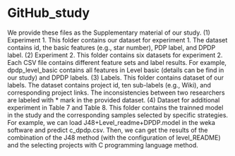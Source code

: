 # GitHub_study
We provide these files as the Supplementary material of our study.
(1) Experiment 1. This folder contains our dataset for experiment 1. The dataset contains id, the basic features (e.g., star number), PDP label, and DPDP label.
(2) Experiment 2. This folder contains six datasets for experiment 2. Each CSV file contains different feature sets and label results. For example, dpdp_level_basic contains all features in Level basic (details can be find in our study) and DPDP labels.
(3) Labels. This folder contains dataset of our labels. The dataset contains project id, ten sub-labels (e.g., Wiki), and corresponding project links. The inconsistencies between two researchers are labeled with * mark in the provided dataset.
(4) Dataset for additional experiment in Table 7 and Table 8. This folder contains the trainned model in the study and the corresponding samples selected by specific strategies. For example, we can load J48+Level_readme+DPDP.model in the weka software and predict c_dpdp.csv. Then, we can get the results of the combination of the J48 method (with the configuration of level_README) and the selecting projects with C programming language method.
